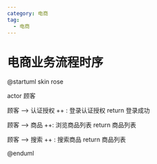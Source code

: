 ```yaml
---
category: 电商
tag:
  - 电商
---
```


# 电商业务流程时序

@startuml
skin rose 

actor 顾客

顾客 --> 认证授权 ++ : 登录认证授权
return 登录成功

顾客 --> 商品 ++: 浏览商品列表
return 商品列表

顾客 --> 搜索 ++ : 搜索商品
return 商品列表

@enduml
